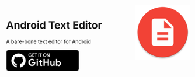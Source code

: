 <img src=".readme/images/icons/app.png" align="right" width="150px">
<h1>Android Text Editor</h1>

A bare-bone text editor for Android

<a href="https://github.com/victorbnl/android-text-editor/releases/latest"><img src=".readme/images/badges/github.svg" width="200px"></a>

